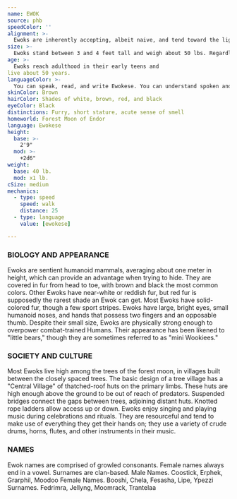 ```yaml
---
name: EWOK
source: phb
speedColor: ''
alignment: >-
  Ewoks are inherently accepting, albeit naive, and tend toward the light side, though there are exceptions.
size: >-
  Ewoks stand between 3 and 4 feet tall and weigh about 50 lbs. Regardless of your position in that range, your size is Small.
age: >-
  Ewoks reach adulthood in their early teens and
live about 50 years.
languageColor: >-
  You can speak, read, and write Ewokese. You can understand spoken and written Galactic Basic, but your vocal cords do not allow you to speak it.
skinColor: Brown
hairColor: Shades of white, brown, red, and black
eyeColor: Black
distinctions: Furry, short stature, acute sense of smell
homeworld: Forest Moon of Endor
language: Ewokese
height:
  base: >-
    2'9"
  mod: >-
    +2d6"
weight:
  base: 40 lb.
  mod: x1 lb. 
cSize: medium
mechanics:
  - type: speed
    speed: walk
    distance: 25
  - type: language
    value: [ewokese]

---
```

### BIOLOGY AND APPEARANCE
Ewoks are sentient humanoid mammals, averaging
about one meter in height, which can provide an
advantage when trying to hide. They are covered in fur
from head to toe, with brown and black the most
common colors. Other Ewoks have near-white or
reddish fur, but red fur is supposedly the rarest shade
an Ewok can get. Most Ewoks have solid-colored fur,
though a few sport stripes. Ewoks have large, bright
eyes, small humanoid noses, and hands that possess
two fingers and an opposable thumb. Despite their
small size, Ewoks are physically strong enough to
overpower combat-trained Humans. Their appearance
has been likened to "little bears," though they are
sometimes referred to as "mini Wookiees."

### SOCIETY AND CULTURE
Most Ewoks live high among the trees of the forest
moon, in villages built between the closely spaced
trees. The basic design of a tree village has a "Central
Village" of thatched-roof huts on the primary limbs.
These huts are high enough above the ground to be
out of reach of predators. Suspended bridges connect
the gaps between trees, adjoining distant huts. Knotted
rope ladders allow access up or down.
Ewoks enjoy singing and playing music during
celebrations and rituals. They are resourceful and tend
to make use of everything they get their hands on; they
use a variety of crude drums, horns, flutes, and other
instruments in their music.

### NAMES
Ewok names are comprised of growled consonants.
Female names always end in a vowel. Surnames are
clan-based.
Male Names. Coostick, Erphek, Grarphil, Moodoo
Female Names. Booshi, Chela, Fesasha, Lipe, Ypezzi
Surnames. Fedrimra, Jellyng, Moomrack, Trantelaa
